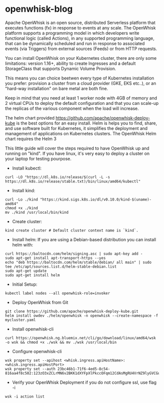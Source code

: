 # openwhisk-blog

Apache OpenWhisk is an open source, distributed Serverless platform that executes functions (fx) in response to events at any scale. The OpenWhisk platform supports a programming model in which developers write functional logic (called Actions), in any supported programming language, that can be dynamically scheduled and run in response to associated events (via Triggers) from external sources (Feeds) or from HTTP requests.

You can install OpenWhisk on your Kubernetes cluster, there are only some limitations: version 1.16+, ability to create Ingresses and a default StorageClass that supports Dynamic Volume Provision.

This means you can choice beetwen every type of Kubernetes installation you prefer: provision a cluster from a cloud provider (GKE, EKS etc..), or an "hard-way installation" on bare metal are both fine.

Keep in mind that you need at least 1 worker node with 4GB of memory and 2 virtual CPUs to deploy the default configuration and that you can scale-up the replicas of the various component when the load will increase.

The helm chart provided https://github.com/apache/openwhisk-deploy-kube is the best options for an easy install. 
Helm is helps you to find, share, and use software built for Kubernetes, it simplifies the deployment and management of applications on Kubernetes clusters. The OpenWhisk Helm chart requires the Helm 3

This little guide will cover the steps required to have OpenWhisk up and running on "kind". If you have linux, it's very easy to deploy a cluster on your laptop for testing pourpose.

- Install kubectl:
```
curl -LO "https://dl.k8s.io/release/$(curl -L -s https://dl.k8s.io/release/stable.txt)/bin/linux/amd64/kubectl"
```

- Install kind:
```
curl -Lo ./kind "https://kind.sigs.k8s.io/dl/v0.10.0/kind-$(uname)-amd64"
chmod +x ./kind
mv ./kind /usr/local/bin/kind
```
- Create cluster:
```
kind create cluster # Default cluster context name is `kind`.
```
- Install helm:
If you are using a Debian-based distribution you can install helm with:

```
curl https://baltocdn.com/helm/signing.asc | sudo apt-key add -
sudo apt-get install apt-transport-https --yes
echo "deb https://baltocdn.com/helm/stable/debian/ all main" | sudo tee /etc/apt/sources.list.d/helm-stable-debian.list
sudo apt-get update
sudo apt-get install helm
```

- Initial Setup:
```
kubectl label nodes --all openwhisk-role=invoker
```

- Deploy OpenWhisk from Git
```
git clone https://github.com/apache/openwhisk-deploy-kube.git
helm install owdev ./helm/openwhisk -n openwhisk --create-namespace -f mycluster.yaml
```

- Install openwhisk-cli
```
curl https://openwhisk.ng.bluemix.net/cli/go/download/linux/amd64/wsk -o wsk && chmod +x ./wsk && mv ./wsk /usr/local/bin
```
- Configure openwhisk-cli
```
wsk property set --apihost <whisk.ingress.apiHostName>:<whisk.ingress.apiHostPort>
wsk property set --auth 23bc46b1-71f6-4ed5-8c54-816aa4f8c502:123zO3xZCLrMN6v2BKK1dXYFpXlPkccOFqm12CdAsMgRU4VrNZ9lyGVCGuMDGIwP
```
- Verify your OpenWhisk Deployment
if you do not configure ssl, use flag -i
```
wsk -i action list
```
